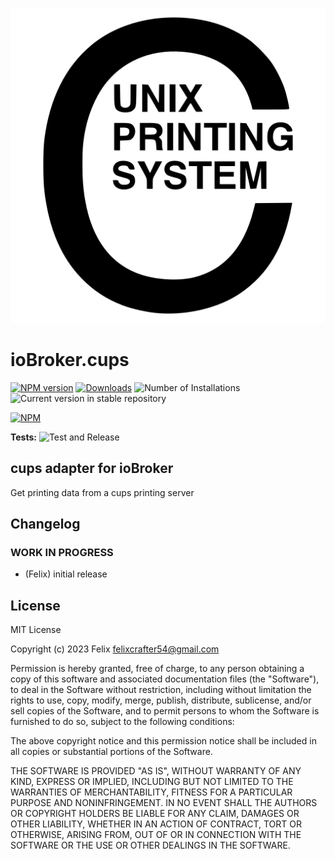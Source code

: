![Logo](admin/cups.png)
# ioBroker.cups

[![NPM version](https://img.shields.io/npm/v/iobroker.cups.svg)](https://www.npmjs.com/package/iobroker.cups)
[![Downloads](https://img.shields.io/npm/dm/iobroker.cups.svg)](https://www.npmjs.com/package/iobroker.cups)
![Number of Installations](https://iobroker.live/badges/cups-installed.svg)
![Current version in stable repository](https://iobroker.live/badges/cups-stable.svg)

[![NPM](https://nodei.co/npm/iobroker.cups.png?downloads=true)](https://nodei.co/npm/iobroker.cups/)

**Tests:** ![Test and Release](https://github.com/felixcrafter54/ioBroker.cups/workflows/Test%20and%20Release/badge.svg)

## cups adapter for ioBroker

Get printing data from a cups printing server


## Changelog
<!--
	Placeholder for the next version (at the beginning of the line):
	### **WORK IN PROGRESS**
-->

### **WORK IN PROGRESS**
* (Felix) initial release

## License
MIT License

Copyright (c) 2023 Felix <felixcrafter54@gmail.com>

Permission is hereby granted, free of charge, to any person obtaining a copy
of this software and associated documentation files (the "Software"), to deal
in the Software without restriction, including without limitation the rights
to use, copy, modify, merge, publish, distribute, sublicense, and/or sell
copies of the Software, and to permit persons to whom the Software is
furnished to do so, subject to the following conditions:

The above copyright notice and this permission notice shall be included in all
copies or substantial portions of the Software.

THE SOFTWARE IS PROVIDED "AS IS", WITHOUT WARRANTY OF ANY KIND, EXPRESS OR
IMPLIED, INCLUDING BUT NOT LIMITED TO THE WARRANTIES OF MERCHANTABILITY,
FITNESS FOR A PARTICULAR PURPOSE AND NONINFRINGEMENT. IN NO EVENT SHALL THE
AUTHORS OR COPYRIGHT HOLDERS BE LIABLE FOR ANY CLAIM, DAMAGES OR OTHER
LIABILITY, WHETHER IN AN ACTION OF CONTRACT, TORT OR OTHERWISE, ARISING FROM,
OUT OF OR IN CONNECTION WITH THE SOFTWARE OR THE USE OR OTHER DEALINGS IN THE
SOFTWARE.